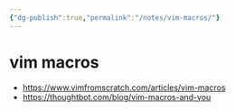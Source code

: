 ```yaml
---
{"dg-publish":true,"permalink":"/notes/vim-macros/"}
---
```

# vim macros

- <https://www.vimfromscratch.com/articles/vim-macros>
- <https://thoughtbot.com/blog/vim-macros-and-you>

